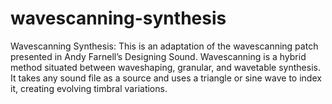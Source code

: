 # wavescanning-synthesis
Wavescanning Synthesis: This is an adaptation of the wavescanning patch presented in Andy Farnell’s Designing Sound. Wavescanning is a hybrid method situated between waveshaping, granular, and wavetable synthesis. It takes any sound file as a source and uses a triangle or sine wave to index it, creating evolving timbral variations.

